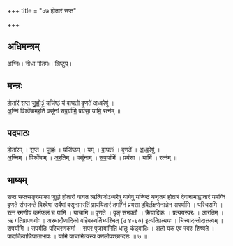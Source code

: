 +++
title = "०७ होतारं सप्त"

+++
## अधिमन्त्रम्
अग्निः। नोधा गौतमः। त्रिष्टुप्।

## मन्त्रः
होता॑रं स॒प्त जु॒ह्वो॒३॒॑ यजि॑ष्ठं॒ यं वा॒घतो॑ वृ॒णते॑ अध्व॒रेषु॑ ।  
अ॒ग्निं विश्वे॑षामर॒तिं वसू॑नां सप॒र्यामि॒ प्रय॑सा॒ यामि॒ रत्न॑म् ॥

## पदपाठः
होता॑रम् । स॒प्त । जु॒ह्वः॑ । यजि॑ष्ठम् । यम् । वा॒घतः॑ । वृ॒णते॑ । अ॒ध्व॒रेषु॑ ।  
अ॒ग्निम् । विश्वे॑षाम् । अ॒र॒तिम् । वसू॑नाम् । स॒प॒र्यामि॑ । प्रय॑सा । यामि॑ । रत्न॑म् ॥

## भाष्यम्
सप्त सप्तसङ्ख्याका जुह्वो होतारो वाघत ऋत्विजोऽध्वरेषु यागेषु यजिष्ठं यष्वृतमं होतारं देवानामाह्वातारं यमग्निं वृणते संभजन्ते विश्वेषां सर्वेषां वसूनामरतिं प्रापयितारं तमग्निं प्रयसा हविर्लक्षणेनान्नेन सपर्यामि । परिचरामि । रत्नं रमणीयं कर्मफलं च यामि । याचामि ॥ वृणते । वृङ् संभक्तौ । क्रैयादिकः । प्रत्ययस्वरः । आरतिम् । ऋ गतिप्रापणयोः । अस्मादौणादिको वहिवस्यर्तिभ्यश्चित् (उ ४-६०) इत्यतिप्रत्ययः । चित्त्वादन्तोदात्तत्वम् । सपर्यामि । सपर्यतिः परिचरणकर्मा । सपर पूजायामिति धातुः कंड्वादिः । अतो यक एव स्वरः शिष्यते । पादादित्वान्निघाताभावः । यामि याचामित्यस्य वर्णलोपश्छान्दसः ॥ ७ ॥